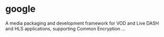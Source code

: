 # google
A media packaging and development framework for VOD and Live DASH and HLS applications, supporting Common Encryption …
